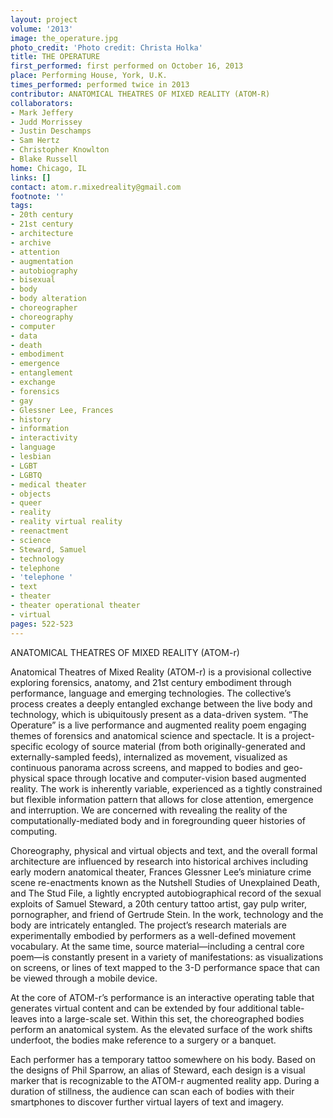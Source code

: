 ```yaml
---
layout: project
volume: '2013'
image: the_operature.jpg
photo_credit: 'Photo credit: Christa Holka'
title: THE OPERATURE
first_performed: first performed on October 16, 2013
place: Performing House, York, U.K.
times_performed: performed twice in 2013
contributor: ANATOMICAL THEATRES OF MIXED REALITY (ATOM-R)
collaborators:
- Mark Jeffery
- Judd Morrissey
- Justin Deschamps
- Sam Hertz
- Christopher Knowlton
- Blake Russell
home: Chicago, IL
links: []
contact: atom.r.mixedreality@gmail.com
footnote: ''
tags:
- 20th century
- 21st century
- architecture
- archive
- attention
- augmentation
- autobiography
- bisexual
- body
- body alteration
- choreographer
- choreography
- computer
- data
- death
- embodiment
- emergence
- entanglement
- exchange
- forensics
- gay
- Glessner Lee, Frances
- history
- information
- interactivity
- language
- lesbian
- LGBT
- LGBTQ
- medical theater
- objects
- queer
- reality
- reality virtual reality
- reenactment
- science
- Steward, Samuel
- technology
- telephone
- 'telephone '
- text
- theater
- theater operational theater
- virtual
pages: 522-523
---
```


ANATOMICAL THEATRES OF MIXED REALITY (ATOM-r)

Anatomical Theatres of Mixed Reality (ATOM-r) is a provisional collective exploring forensics, anatomy, and 21st century embodiment through performance, language and emerging technologies. The collective’s process creates a deeply entangled exchange between the live body and technology, which is ubiquitously present as a data-driven system. “The Operature” is a live performance and augmented reality poem engaging themes of forensics and anatomical science and spectacle. It is a project-specific ecology of source material (from both originally-generated and externally-sampled feeds), internalized as movement, visualized as continuous panorama across screens, and mapped to bodies and geo-physical space through locative and computer-vision based augmented reality. The work is inherently variable, experienced as a tightly constrained but flexible information pattern that allows for close attention, emergence and interruption. We are concerned with revealing the reality of the computationally-mediated body and in foregrounding queer histories of computing.

Choreography, physical and virtual objects and text, and the overall formal architecture are influenced by research into historical archives including early modern anatomical theater, Frances Glessner Lee’s miniature crime scene re-enactments known as the Nutshell Studies of Unexplained Death, and The Stud File, a lightly encrypted autobiographical record of the sexual exploits of Samuel Steward, a 20th century tattoo artist, gay pulp writer, pornographer, and friend of Gertrude Stein. In the work, technology and the body are intricately entangled. The project’s research materials are experimentally embodied by performers as a well-defined movement vocabulary. At the same time, source material—including a central core poem—is constantly present in a variety of manifestations: as visualizations on screens, or lines of text mapped to the 3-D performance space that can be viewed through a mobile device.

At the core of ATOM-r’s performance is an interactive operating table that generates virtual content and can be extended by four additional table-leaves into a large-scale set. Within this set, the choreographed bodies perform an anatomical system. As the elevated surface of the work shifts underfoot, the bodies make reference to a surgery or a banquet.

Each performer has a temporary tattoo somewhere on his body. Based on the designs of Phil Sparrow, an alias of Steward, each design is a visual marker that is recognizable to the ATOM-r augmented reality app. During a duration of stillness, the audience can scan each of bodies with their smartphones to discover further virtual layers of text and imagery.
